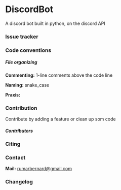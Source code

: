# DiscordBot
A discord bot built in python, on the discord API

### Issue tracker


### Code conventions
##### File organizing

**Commenting:**  1-line comments above the code line

**Naming:**  snake_case

**Praxis:**


### Contribution
Contribute by adding a feature or clean up som code

##### Contributors


### Citing


### Contact
**Mail:**  rumarbernard@gmail.com

### Changelog
